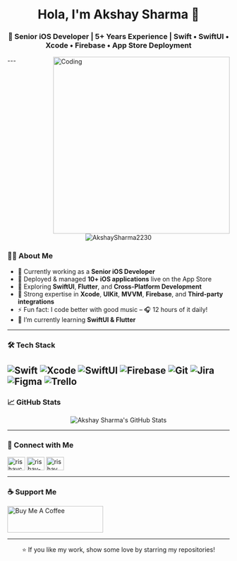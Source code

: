 <h1 align="center">Hola, I'm Akshay Sharma 👋</h1>
<h3 align="center">🚀 Senior iOS Developer | 5+ Years Experience | Swift • SwiftUI • Xcode • Firebase • App Store Deployment</h3>
<img align="right" alt="Coding" width="400" src= "https://cdn.dribbble.com/users/1162077/screenshots/3848914/programmer.gif">
---

<p align="center">
  <img src="https://komarev.com/ghpvc/?username=AkshaySharma2230&label=Profile%20views&color=blue&style=flat" alt="AkshaySharma2230" />
</p>

### 👨‍💻 About Me

- 🔭 Currently working as a **Senior iOS Developer**
- 📱 Deployed & managed **10+ iOS applications** live on the App Store
- 🌱 Exploring **SwiftUI**, **Flutter**, and **Cross-Platform Development**
- 💼 Strong expertise in **Xcode**, **UIKit**, **MVVM**, **Firebase**, and **Third-party integrations**
- ⚡ Fun fact: I code better with good music – 🎧 12 hours of it daily!
- 🌱 I’m currently learning **SwiftUI & Flutter**
---

### 🛠️ Tech Stack

![Swift](https://img.shields.io/badge/-Swift-F05138?logo=swift&logoColor=white&style=for-the-badge)
![Xcode](https://img.shields.io/badge/-Xcode-147EFB?logo=xcode&logoColor=white&style=for-the-badge)
![SwiftUI](https://img.shields.io/badge/-SwiftUI-000000?logo=apple&logoColor=white&style=for-the-badge)
![Firebase](https://img.shields.io/badge/-Firebase-FFCA28?logo=firebase&logoColor=black&style=for-the-badge)
![Git](https://img.shields.io/badge/-Git-F05032?logo=git&logoColor=white&style=for-the-badge)
![Jira](https://img.shields.io/badge/-Jira-0052CC?logo=jira&logoColor=white&style=for-the-badge)
![Figma](https://img.shields.io/badge/-Figma-F24E1E?logo=figma&logoColor=white&style=for-the-badge)
![Trello](https://img.shields.io/badge/-Trello-0052CC?logo=trello&logoColor=white&style=for-the-badge)
---

### 📈 GitHub Stats

<p align="center">
  <img src="https://github-readme-stats.vercel.app/api?username=AkshaySharma2230&show_icons=true&theme=tokyonight&count_private=true" alt="Akshay Sharma's GitHub Stats" />
</p>

---

### 📲 Connect with Me

<p align="left">
<a href="https://twitter.com/itsSharma2230" target="blank"><img align="center" src="https://raw.githubusercontent.com/rahuldkjain/github-profile-readme-generator/master/src/images/icons/Social/twitter.svg" alt="rishavchanda" height="30" width="40" /></a>
<a href="https://www.linkedin.com/in/akshay-sharma-%EF%A3%BF-351920118/" target="blank"><img align="center" src="https://raw.githubusercontent.com/rahuldkjain/github-profile-readme-generator/master/src/images/icons/Social/linked-in-alt.svg" alt="rishav-chanda-b89a791b3" height="30" width="40" /></a>
<a href="https://www.instagram.com/zero1_code/" target="blank"><img align="center" src="https://raw.githubusercontent.com/rahuldkjain/github-profile-readme-generator/master/src/images/icons/Social/instagram.svg" alt="rishav_chanda" height="30" width="40" /></a>
</p>

---

### ☕ Support Me

<a href="https://www.buymeacoffee.com/34u73lyc8o" target="_blank">
  <img src="https://cdn.buymeacoffee.com/buttons/v2/default-yellow.png" alt="Buy Me A Coffee" height="60" width="217" />
</a>

---

<div align="center">
  ⭐️ If you like my work, show some love by starring my repositories!
</div>

